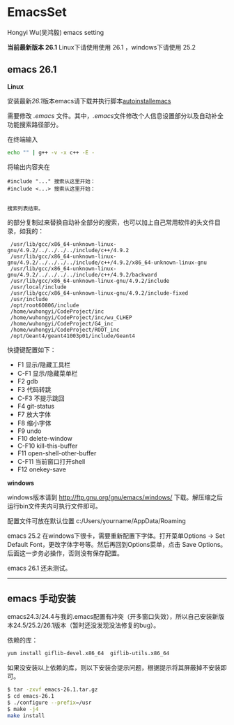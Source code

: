 # EmacsSet
Hongyi Wu(吴鸿毅) emacs setting

**当前最新版本 26.1** Linux下请使用使用 26.1 ，windows下请使用 25.2

## emacs 26.1

**Linux**

安装最新*26.1*版本emacs请下载并执行脚本[autoinstallemacs](https://github.com/wuhongyi/BasicConfiguration/blob/master/autosetSL7/autoinstallemacs.sh)


需要修改 *.emacs* 文件。其中，*.emacs*文件修改个人信息设置部分以及自动补全功能搜索路径部分。

在终端输入
```bash
echo "" | g++ -v -x c++ -E - 
```
将输出内容夹在
```text
#include "..." 搜索从这里开始：
#include <...> 搜索从这里开始：


搜索列表结束。
```
的部分复制过来替换自动补全部分的搜索，也可以加上自己常用软件的头文件目录，如我的：
```
 /usr/lib/gcc/x86_64-unknown-linux-gnu/4.9.2/../../../../include/c++/4.9.2
 /usr/lib/gcc/x86_64-unknown-linux-gnu/4.9.2/../../../../include/c++/4.9.2/x86_64-unknown-linux-gnu
 /usr/lib/gcc/x86_64-unknown-linux-gnu/4.9.2/../../../../include/c++/4.9.2/backward
 /usr/lib/gcc/x86_64-unknown-linux-gnu/4.9.2/include
 /usr/local/include
 /usr/lib/gcc/x86_64-unknown-linux-gnu/4.9.2/include-fixed
 /usr/include
 /opt/root60806/include
 /home/wuhongyi/CodeProject/inc
 /home/wuhongyi/CodeProject/inc/wu_CLHEP
 /home/wuhongyi/CodeProject/G4_inc
 /home/wuhongyi/CodeProject/ROOT_inc
 /opt/Geant4/geant41003p01/include/Geant4
```



快捷键配置如下：  
- F1 显示/隐藏工具栏
- C-F1 显示/隐藏菜单栏
- F2 gdb
- F3 代码转跳
- C-F3 不提示跳回
- F4 git-status
- F7 放大字体
- F8 缩小字体
- F9 undo
- F10 delete-window
- C-F10 kill-this-buffer
- F11 open-shell-other-buffer
- C-F11 当前窗口打开shell
- F12 onekey-save


**windows**

windows版本请到 http://ftp.gnu.org/gnu/emacs/windows/ 下载。解压缩之后运行bin文件夹内可执行文件即可。

配置文件可放在默认位置 c:/Users/yourname/AppData/Roaming  

emacs 25.2 在windows下很卡，需要重新配置下字体。打开菜单Options -> Set Default Font，更改字体字号等。然后再回到Options菜单，点击 Save Options。后面这一步务必操作，否则没有保存配置。

emacs 26.1 还未测试。

----

## emacs 手动安装

emacs24.3/24.4与我的.emacs配置有冲突（开多窗口失效），所以自己安装新版本24.5/25.2/26.1版本（暂时还没发现没法修复的bug）。

依赖的库：

```bash
yum install giflib-devel.x86_64  giflib-utils.x86_64
```

如果没安装以上依赖的库，则以下安装会提示问题，根据提示将其屏蔽掉不安装即可。


```bash
$ tar -zxvf emacs-26.1.tar.gz
$ cd emacs-26.1
$ ./configure --prefix=/usr
$ make -j4
make install
```
